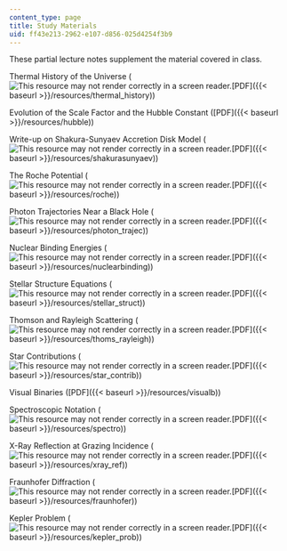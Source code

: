 ```yaml
---
content_type: page
title: Study Materials
uid: ff43e213-2962-e107-d856-025d4254f3b9
---
```


These partial lecture notes supplement the material covered in class.

Thermal History of the Universe (![This resource may not render correctly in a screen reader.](/images/inacessible.gif)[PDF]({{< baseurl >}}/resources/thermal_history))

Evolution of the Scale Factor and the Hubble Constant ([PDF]({{< baseurl >}}/resources/hubble))

Write-up on Shakura-Sunyaev Accretion Disk Model (![This resource may not render correctly in a screen reader.](/images/inacessible.gif)[PDF]({{< baseurl >}}/resources/shakurasunyaev))

The Roche Potential (![This resource may not render correctly in a screen reader.](/images/inacessible.gif)[PDF]({{< baseurl >}}/resources/roche))

Photon Trajectories Near a Black Hole (![This resource may not render correctly in a screen reader.](/images/inacessible.gif)[PDF]({{< baseurl >}}/resources/photon_trajec))

Nuclear Binding Energies (![This resource may not render correctly in a screen reader.](/images/inacessible.gif)[PDF]({{< baseurl >}}/resources/nuclearbinding))

Stellar Structure Equations (![This resource may not render correctly in a screen reader.](/images/inacessible.gif)[PDF]({{< baseurl >}}/resources/stellar_struct))

Thomson and Rayleigh Scattering (![This resource may not render correctly in a screen reader.](/images/inacessible.gif)[PDF]({{< baseurl >}}/resources/thoms_rayleigh))

Star Contributions (![This resource may not render correctly in a screen reader.](/images/inacessible.gif)[PDF]({{< baseurl >}}/resources/star_contrib))

Visual Binaries ([PDF]({{< baseurl >}}/resources/visualb))

Spectroscopic Notation (![This resource may not render correctly in a screen reader.](/images/inacessible.gif)[PDF]({{< baseurl >}}/resources/spectro))

X-Ray Reflection at Grazing Incidence (![This resource may not render correctly in a screen reader.](/images/inacessible.gif)[PDF]({{< baseurl >}}/resources/xray_ref))

Fraunhofer Diffraction (![This resource may not render correctly in a screen reader.](/images/inacessible.gif)[PDF]({{< baseurl >}}/resources/fraunhofer))

Kepler Problem (![This resource may not render correctly in a screen reader.](/images/inacessible.gif)[PDF]({{< baseurl >}}/resources/kepler_prob))